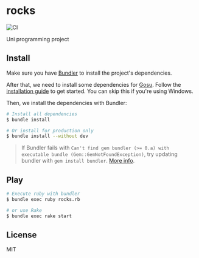 # rocks

![CI](https://github.com/BjornLuG/rocks/workflows/CI/badge.svg)

Uni programming project

## Install

Make sure you have [Bundler](https://bundler.io/) to install the project's
dependencies.

After that, we need to install some dependencies for [Gosu](https://github.com/gosu/gosu).
Follow the [installation guide](https://github.com/gosu/gosu/wiki#installation)
to get started. You can skip this if you're using Windows.

Then, we install the dependencies with Bundler:

```bash
# Install all dependencies
$ bundle install

# Or install for production only
$ bundle install --without dev
```

> If Bundler fails with `Can't find gem bundler (>= 0.a) with executable bundle (Gem::GemNotFoundException)`,
try updating bundler with `gem install bundler`. [More info](https://bundler.io/blog/2019/01/04/an-update-on-the-bundler-2-release.html).

## Play

```bash
# Execute ruby with bundler
$ bundle exec ruby rocks.rb

# or use Rake
$ bundle exec rake start
```

## License

MIT
